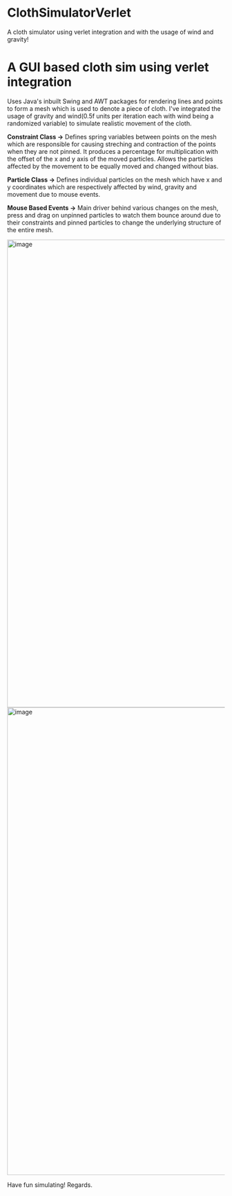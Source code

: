 # ClothSimulatorVerlet
A cloth simulator using verlet integration and with the usage of wind and gravity!

# A GUI based cloth sim using verlet integration
Uses Java's inbuilt Swing and AWT packages for rendering lines and points to form a mesh which is used to denote a piece of cloth. I've integrated the usage of gravity and wind(0.5f units per iteration each with wind being a randomized variable) to simulate realistic movement of the cloth. 

**Constraint Class ->**
 Defines spring variables between points on the mesh which are responsible for causing streching and contraction of the points when they are not pinned. It produces a percentage for multiplication with the offset of the x and y axis of the moved particles. Allows the particles affected by the movement to be equally moved and changed without bias.

**Particle Class ->**
 Defines individual particles on the mesh which have x and y coordinates which are respectively affected by wind, gravity and movement due to mouse events.

**Mouse Based Events ->**
 Main driver behind various changes on the mesh, press and drag on unpinned particles to watch them bounce around due to their constraints and pinned particles to change the underlying structure of the entire mesh.

 <img width="1920" height="1080" alt="image" src="https://github.com/user-attachments/assets/79bdc1d1-1176-488d-b1ff-1f83bae41a17" />

<img width="1920" height="1080" alt="image" src="https://github.com/user-attachments/assets/cfcce11d-f065-493d-87a3-67f282ae4038" />

Have fun simulating! Regards.
